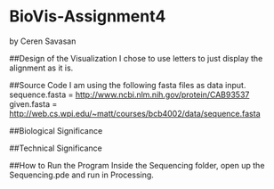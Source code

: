 # BioVis-Assignment4
by Ceren Savasan

##Design of the Visualization
I chose to use letters to just display the alignment as it is.

##Source Code
I am using the following fasta files as data input.
sequence.fasta = http://www.ncbi.nlm.nih.gov/protein/CAB93537
given.fasta = http://web.cs.wpi.edu/~matt/courses/bcb4002/data/sequence.fasta

##Biological Significance

##Technical Significance

##How to Run the Program
Inside the Sequencing folder, open up the Sequencing.pde and run in Processing.
